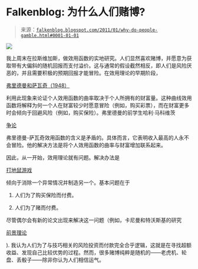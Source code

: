 <!--yml

category: 未分类

date: 2024-05-12 21:10:52

-->

# Falkenblog: 为什么人们赌博?

> 来源：[`falkenblog.blogspot.com/2011/01/why-do-people-gamble.html#0001-01-01`](http://falkenblog.blogspot.com/2011/01/why-do-people-gamble.html#0001-01-01)

![](https://blogger.googleusercontent.com/img/b/R29vZ2xl/AVvXsEjIL8PG-xc6j4HoSAmDB7Ybo6eYbS_IeFzKAzSOeENnyA0s7k30hoJelu0Jo_FJohF6DViSAQWLrUr1itFObQUgxeWVkrdwBzc7i2MCXn-UF_DiKjqIXta8VqHq-WCdz7erNxEXAg/s1600/las-vegas-sign.jpg)

我上周末在拉斯维加斯，做效用函数的实地研究。人们显然喜欢赌博，并愿意为获取带有大偏斜的随机回报而支付溢价。这与通常的假设截然相反，即人们是风险厌恶的，并且需要积极的预期回报才能冒险。在效用理论的早期阶段，

[弗里德曼和萨瓦奇（1948）](http://en.wikipedia.org/wiki/Friedman%E2%80%93Savage_utility_function)

利用此现象来论证个人效用函数的曲率取决于个人所拥有的财富量。这种曲线效用函数将解释为何一个人在财富较少时愿意冒险（例如，购买彩票），而在财富更多时会倾向于回避风险（例如，购买保险）。弗里德曼的前学生哈利·马科维茨

[争论](http://cowles.econ.yale.edu/P/cp/p00b/p0057.pdf)

弗里德曼-萨瓦奇效用函数的含义是矛盾的。具体而言，它表明收入最高的人永不会冒险。他的解决方法是将个人效用函数的曲率与财富增加联系起来。

因此，从一开始，效用理论就有问题。解决办法是

[打地鼠游戏](http://www.youtube.com/watch?v=D0n8N98mpes)

倾向于消除一个异常情况并制造另一个。基本问题在于

1) 人们为了购买保险而付费。

2) 人们为了赌而付费。

尽管偶尔会有新的论文出现来解决这一问题（例如，卡尼曼和特沃斯基的研究

[前景理论](http://en.wikipedia.org/wiki/Prospect_theory)

). 我认为人们为了与技巧相关的风险投资而付款完全合乎逻辑，这就是在寻找超额收益、发现自己比较优势的过程。然而，很多赌博纯粹是随机的——老虎机、轮盘、丢骰子——除非你认为人们相信运气。

